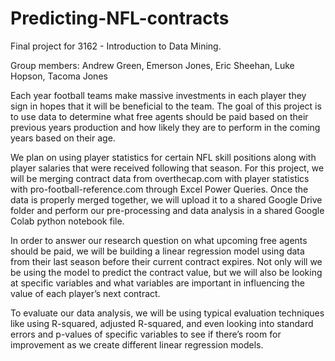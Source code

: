 # Predicting-NFL-contracts

Final project for 3162 - Introduction to Data Mining.

Group members: Andrew Green, Emerson Jones, Eric Sheehan, Luke Hopson, Tacoma Jones

Each year football teams make massive investments in each player they sign in hopes that it will be beneficial to the team. The goal of this project is to use data to determine what free agents should be paid based on their previous years production and how likely they are to perform in the coming years based on their age.

We plan on using player statistics for certain NFL skill positions along with player salaries that were received following that season. For this project, we will be merging contract data from overthecap.com  with player statistics with pro-football-reference.com through Excel Power Queries. Once the data is properly merged together, we will upload it to a shared Google Drive folder and perform our pre-processing and data analysis in a shared Google Colab python notebook file.

In order to answer our research question on what upcoming free agents should be paid, we will be building a linear regression model using data from their last season before their current contract expires. Not only will we be using the model to predict the contract value, but we will also be looking at specific variables and what variables are important in influencing the value of each player’s next contract.

To evaluate our data analysis, we will be using typical evaluation techniques like using R-squared, adjusted R-squared, and even looking into standard errors and p-values of specific variables to see if there’s room for improvement as we create different linear regression models.
